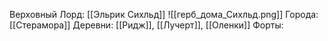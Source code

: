 Верховный Лорд: [[Эльрик Сихльд]]
![[герб_дома_Сихльд.png]]
Города: [[Стерамора]]
Деревни: [[Ридж]], [[Лучерт]], [[Оленки]]
Форты: